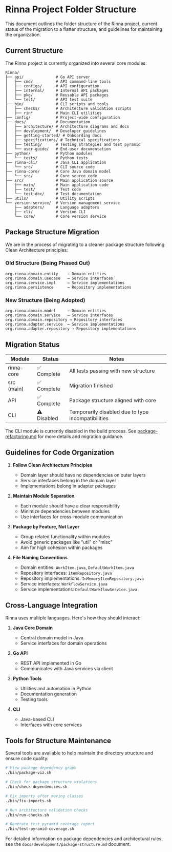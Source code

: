 # Rinna Project Folder Structure

This document outlines the folder structure of the Rinna project, current status of the migration to a flatter structure, and guidelines for maintaining the organization.

## Current Structure

The Rinna project is currently organized into several core modules:

```
Rinna/
├── api/              # Go API server
│   ├── cmd/          # API command-line tools
│   ├── configs/      # API configuration
│   ├── internal/     # Internal API packages
│   ├── pkg/          # Reusable API packages
│   └── test/         # API test suite
├── bin/              # CLI scripts and tools
│   ├── checks/       # Architecture validation scripts
│   ├── rin*          # Main CLI utilities
├── config/           # Project-wide configuration
├── docs/             # Documentation
│   ├── architecture/ # Architecture diagrams and docs
│   ├── development/  # Developer guidelines
│   ├── getting-started/ # Onboarding docs
│   ├── specifications/ # Technical specifications
│   ├── testing/      # Testing strategies and test pyramid
│   └── user-guide/   # End-user documentation
├── python/           # Python modules
│   └── tests/        # Python tests
├── rinna-cli/        # Java CLI application
│   └── src/          # CLI source code
├── rinna-core/       # Core Java domain model
│   └── src/          # Core source code
├── src/              # Main application source
│   ├── main/         # Main application code
│   ├── test/         # Test code
│   └── test-doc/     # Test documentation
├── utils/            # Utility scripts
└── version-service/  # Version management service
    ├── adapters/     # Language adapters
    ├── cli/          # Version CLI
    └── core/         # Core version service
```

## Package Structure Migration

We are in the process of migrating to a cleaner package structure following Clean Architecture principles:

### Old Structure (Being Phased Out)
```
org.rinna.domain.entity    → Domain entities
org.rinna.domain.usecase   → Service interfaces
org.rinna.service.impl     → Service implementations
org.rinna.persistence      → Repository implementations
```

### New Structure (Being Adopted)
```
org.rinna.domain.model     → Domain entities
org.rinna.domain.service   → Service interfaces
org.rinna.domain.repository → Repository interfaces
org.rinna.adapter.service  → Service implementations
org.rinna.adapter.repository → Repository implementations
```

## Migration Status

| Module | Status | Notes |
|--------|--------|-------|
| rinna-core | ✅ Complete | All tests passing with new structure |
| src (main) | ✅ Complete | Migration finished |
| API | ✅ Complete | Package structure aligned with core |
| CLI | ⚠️ Disabled | Temporarily disabled due to type incompatibilities |

The CLI module is currently disabled in the build process. See [package-refactoring.md](docs/development/package-refactoring.md) for more details and migration guidance.

## Guidelines for Code Organization

1. **Follow Clean Architecture Principles**
   - Domain layer should have no dependencies on outer layers
   - Service interfaces belong in the domain layer
   - Implementations belong in adapter packages

2. **Maintain Module Separation**
   - Each module should have a clear responsibility
   - Minimize dependencies between modules
   - Use interfaces for cross-module communication

3. **Package by Feature, Not Layer**
   - Group related functionality within modules
   - Avoid generic packages like "util" or "misc"
   - Aim for high cohesion within packages

4. **File Naming Conventions**
   - Domain entities: `WorkItem.java`, `DefaultWorkItem.java`
   - Repository interfaces: `ItemRepository.java`
   - Repository implementations: `InMemoryItemRepository.java`
   - Service interfaces: `WorkflowService.java`
   - Service implementations: `DefaultWorkflowService.java`

## Cross-Language Integration

Rinna uses multiple languages. Here's how they should interact:

1. **Java Core Domain**
   - Central domain model in Java
   - Service interfaces for domain operations

2. **Go API**
   - REST API implemented in Go
   - Communicates with Java services via client

3. **Python Tools**
   - Utilities and automation in Python
   - Documentation generation
   - Testing tools

4. **CLI**
   - Java-based CLI
   - Interfaces with core services

## Tools for Structure Maintenance

Several tools are available to help maintain the directory structure and ensure code quality:

```bash
# View package dependency graph
./bin/package-viz.sh

# Check for package structure violations
./bin/check-dependencies.sh

# Fix imports after moving classes
./bin/fix-imports.sh

# Run architecture validation checks
./bin/run-checks.sh

# Generate test pyramid coverage report
./bin/test-pyramid-coverage.sh
```

For detailed information on package dependencies and architectural rules, see the `docs/development/package-structure.md` document.